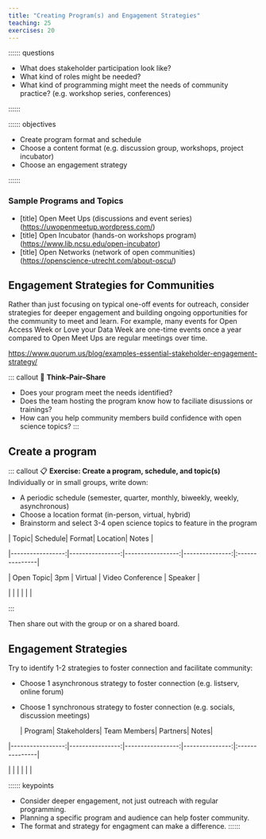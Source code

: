 ```yaml
---
title: "Creating Program(s) and Engagement Strategies"
teaching: 25
exercises: 20
---
```


:::::: questions
- What does stakeholder participation look like?
- What kind of roles might be needed?
- What kind of programming might meet the needs of community practice? (e.g. workshop series, conferences)

::::::

:::::: objectives
- Create program format and schedule
- Choose a content format (e.g. discussion group, workshops, project incubator)
- Choose an engagement strategy

::::::

### Sample Programs and Topics
- [title] Open Meet Ups (discussions and event series)
(https://uwopenmeetup.wordpress.com/) 
- [title] Open Incubator (hands-on workshops program)
(https://www.lib.ncsu.edu/open-incubator) 
- [title] Open Networks (network of open communities)
(https://openscience-utrecht.com/about-oscu/) 

## Engagement Strategies for Communities

Rather than just focusing on typical one-off events for outreach, consider strategies for deeper engagement and building ongoing opportunities for the community to meet and learn. For example, many events for Open Access Week or Love your Data Week are one-time events once a year compared to Open Meet Ups are regular meetings over time.

https://www.quorum.us/blog/examples-essential-stakeholder-engagement-strategy/ 


::: callout
💬 **Think–Pair–Share**
- Does your program meet the needs identified?
- Does the team hosting the program know how to faciliate disussions or trainings?
- How can you help community members build confidence with open science topics?
:::

## Create a program

::: callout
📋 **Exercise: Create a program, schedule, and topic(s)**
Individually or in small groups, write down:
- A periodic schedule (semester, quarter, monthly, biweekly, weekly, asynchronous)
- Choose a location  format (in-person, virtual, hybrid)
- Brainstorm and select 3-4 open science topics to feature in the program

| Topic| Schedule| Format| Location|   Notes  |

|-----------------:|----------------:|-----------------:|---------------:|:---------------|

|                Open Topic|               3pm |                Virtual  |         Video Conference     |  Speaker      |

|                |            |                 |             |         |


:::

Then share out with the group or on a shared board.

## Engagement Strategies

Try to identify 1-2 strategies to foster connection and facilitate community:
- Choose 1 asynchronous strategy to foster connection (e.g. listserv, online forum)
- Choose 1 synchronous strategy to foster connection (e.g. socials, discussion meetings)
  
  | Program| Stakeholders| Team Members| Partners|     Notes|

|-----------------:|----------------:|-----------------:|---------------:|:---------------|

|                |            |                 |             |         |

:::::: keypoints
- Consider deeper engagement, not just outreach with regular programming.
- Planning a specific program and audience can help foster community.
- The format and strategy for engagment can make a difference.
::::::
